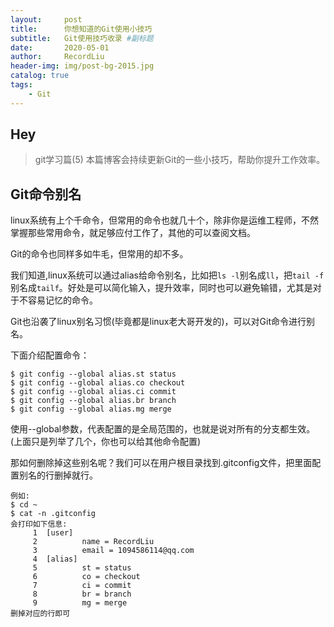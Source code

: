 ```yaml
---
layout:     post   				    
title:      你想知道的Git使用小技巧				
subtitle:   Git使用技巧收录 #副标题
date:       2020-05-01 				
author:     RecordLiu 						
header-img: img/post-bg-2015.jpg 	
catalog: true 						
tags:								
    - Git
---
```


## Hey

>git学习篇(5)
本篇博客会持续更新Git的一些小技巧，帮助你提升工作效率。

## Git命令别名
linux系统有上个千命令，但常用的命令也就几十个，除非你是运维工程师，不然掌握那些常用命令，就足够应付工作了，其他的可以查阅文档。

Git的命令也同样多如牛毛，但常用的却不多。

我们知道,linux系统可以通过alias给命令别名，比如把`ls -l`别名成`ll`，把`tail -f`别名成`tailf`。好处是可以简化输入，提升效率，同时也可以避免输错，尤其是对于不容易记忆的命令。

Git也沿袭了linux别名习惯(毕竟都是linux老大哥开发的)，可以对Git命令进行别名。

下面介绍配置命令：
```
$ git config --global alias.st status
$ git config --global alias.co checkout
$ git config --global alias.ci commit
$ git config --global alias.br branch
$ git config --global alias.mg merge
```
使用--global参数，代表配置的是全局范围的，也就是说对所有的分支都生效。(上面只是列举了几个，你也可以给其他命令配置)

那如何删除掉这些别名呢？我们可以在用户根目录找到.gitconfig文件，把里面配置别名的行删掉就行。

```
例如:
$ cd ~
$ cat -n .gitconfig
会打印如下信息:
     1  [user]
     2          name = RecordLiu
     3          email = 1094586114@qq.com
     4  [alias]
     5          st = status
     6          co = checkout
     7          ci = commit
     8          br = branch
     9          mg = merge
删掉对应的行即可     
```



